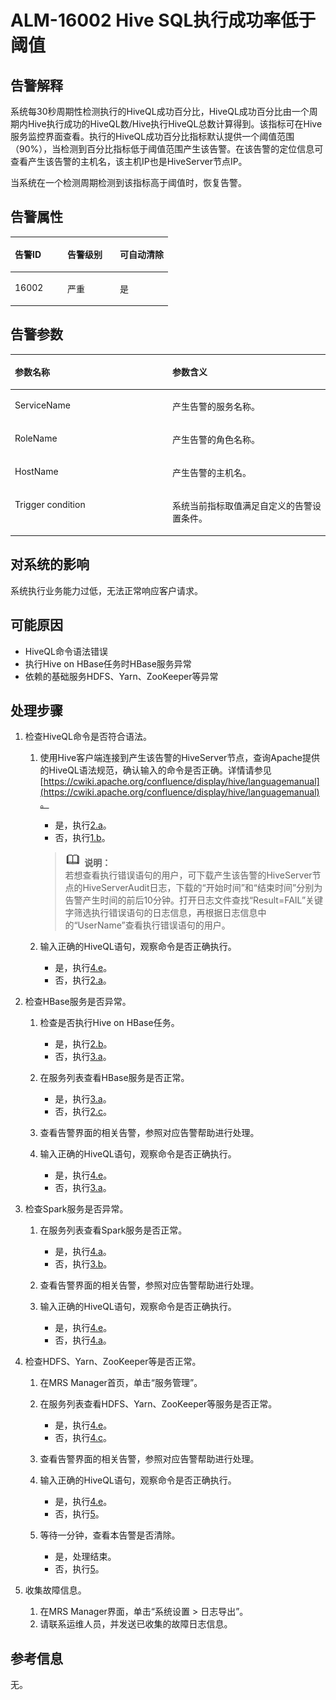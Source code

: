 # ALM-16002 Hive SQL执行成功率低于阈值<a name="ZH-CN_TOPIC_0174499360"></a>

## 告警解释<a name="zh-cn_topic_0093195060_zh-cn_topic_0035998734_section22593558"></a>

系统每30秒周期性检测执行的HiveQL成功百分比，HiveQL成功百分比由一个周期内Hive执行成功的HiveQL数/Hive执行HiveQL总数计算得到。该指标可在Hive服务监控界面查看。执行的HiveQL成功百分比指标默认提供一个阈值范围（90%），当检测到百分比指标低于阈值范围产生该告警。在该告警的定位信息可查看产生该告警的主机名，该主机IP也是HiveServer节点IP。

当系统在一个检测周期检测到该指标高于阈值时，恢复告警。

## 告警属性<a name="zh-cn_topic_0093195060_zh-cn_topic_0035998734_section2015430"></a>

<a name="zh-cn_topic_0093195060_zh-cn_topic_0035998734_table9994955"></a>
<table><thead align="left"><tr id="zh-cn_topic_0093195060_zh-cn_topic_0035998734_row62312200"><th class="cellrowborder" valign="top" width="33.33333333333333%" id="mcps1.1.4.1.1"><p id="zh-cn_topic_0093195060_zh-cn_topic_0035998734_p14123440"><a name="zh-cn_topic_0093195060_zh-cn_topic_0035998734_p14123440"></a><a name="zh-cn_topic_0093195060_zh-cn_topic_0035998734_p14123440"></a>告警ID</p>
</th>
<th class="cellrowborder" valign="top" width="33.33333333333333%" id="mcps1.1.4.1.2"><p id="zh-cn_topic_0093195060_zh-cn_topic_0035998734_p3148005"><a name="zh-cn_topic_0093195060_zh-cn_topic_0035998734_p3148005"></a><a name="zh-cn_topic_0093195060_zh-cn_topic_0035998734_p3148005"></a>告警级别</p>
</th>
<th class="cellrowborder" valign="top" width="33.33333333333333%" id="mcps1.1.4.1.3"><p id="zh-cn_topic_0093195060_zh-cn_topic_0035998734_p53661838"><a name="zh-cn_topic_0093195060_zh-cn_topic_0035998734_p53661838"></a><a name="zh-cn_topic_0093195060_zh-cn_topic_0035998734_p53661838"></a>可自动清除</p>
</th>
</tr>
</thead>
<tbody><tr id="zh-cn_topic_0093195060_zh-cn_topic_0035998734_row51641620"><td class="cellrowborder" valign="top" width="33.33333333333333%" headers="mcps1.1.4.1.1 "><p id="zh-cn_topic_0093195060_zh-cn_topic_0035998734_p22221662"><a name="zh-cn_topic_0093195060_zh-cn_topic_0035998734_p22221662"></a><a name="zh-cn_topic_0093195060_zh-cn_topic_0035998734_p22221662"></a>16002</p>
</td>
<td class="cellrowborder" valign="top" width="33.33333333333333%" headers="mcps1.1.4.1.2 "><p id="zh-cn_topic_0093195060_zh-cn_topic_0035998734_p55124180"><a name="zh-cn_topic_0093195060_zh-cn_topic_0035998734_p55124180"></a><a name="zh-cn_topic_0093195060_zh-cn_topic_0035998734_p55124180"></a>严重</p>
</td>
<td class="cellrowborder" valign="top" width="33.33333333333333%" headers="mcps1.1.4.1.3 "><p id="zh-cn_topic_0093195060_zh-cn_topic_0035998734_p35873632"><a name="zh-cn_topic_0093195060_zh-cn_topic_0035998734_p35873632"></a><a name="zh-cn_topic_0093195060_zh-cn_topic_0035998734_p35873632"></a>是</p>
</td>
</tr>
</tbody>
</table>

## 告警参数<a name="zh-cn_topic_0093195060_zh-cn_topic_0035998734_section18138873"></a>

<a name="zh-cn_topic_0093195060_zh-cn_topic_0035998734_table20083047"></a>
<table><thead align="left"><tr id="zh-cn_topic_0093195060_zh-cn_topic_0035998734_row3150961"><th class="cellrowborder" valign="top" width="50%" id="mcps1.1.3.1.1"><p id="zh-cn_topic_0093195060_zh-cn_topic_0035998734_p53901255"><a name="zh-cn_topic_0093195060_zh-cn_topic_0035998734_p53901255"></a><a name="zh-cn_topic_0093195060_zh-cn_topic_0035998734_p53901255"></a>参数名称</p>
</th>
<th class="cellrowborder" valign="top" width="50%" id="mcps1.1.3.1.2"><p id="zh-cn_topic_0093195060_zh-cn_topic_0035998734_p3925534"><a name="zh-cn_topic_0093195060_zh-cn_topic_0035998734_p3925534"></a><a name="zh-cn_topic_0093195060_zh-cn_topic_0035998734_p3925534"></a>参数含义</p>
</th>
</tr>
</thead>
<tbody><tr id="zh-cn_topic_0093195060_zh-cn_topic_0035998734_row49532829"><td class="cellrowborder" valign="top" width="50%" headers="mcps1.1.3.1.1 "><p id="zh-cn_topic_0093195060_zh-cn_topic_0035998734_p52736237"><a name="zh-cn_topic_0093195060_zh-cn_topic_0035998734_p52736237"></a><a name="zh-cn_topic_0093195060_zh-cn_topic_0035998734_p52736237"></a>ServiceName</p>
</td>
<td class="cellrowborder" valign="top" width="50%" headers="mcps1.1.3.1.2 "><p id="zh-cn_topic_0093195060_zh-cn_topic_0035998734_p43776822"><a name="zh-cn_topic_0093195060_zh-cn_topic_0035998734_p43776822"></a><a name="zh-cn_topic_0093195060_zh-cn_topic_0035998734_p43776822"></a>产生告警的服务名称。</p>
</td>
</tr>
<tr id="zh-cn_topic_0093195060_zh-cn_topic_0035998734_row58447079"><td class="cellrowborder" valign="top" width="50%" headers="mcps1.1.3.1.1 "><p id="zh-cn_topic_0093195060_zh-cn_topic_0035998734_p36592919"><a name="zh-cn_topic_0093195060_zh-cn_topic_0035998734_p36592919"></a><a name="zh-cn_topic_0093195060_zh-cn_topic_0035998734_p36592919"></a>RoleName</p>
</td>
<td class="cellrowborder" valign="top" width="50%" headers="mcps1.1.3.1.2 "><p id="zh-cn_topic_0093195060_zh-cn_topic_0035998734_p11236435"><a name="zh-cn_topic_0093195060_zh-cn_topic_0035998734_p11236435"></a><a name="zh-cn_topic_0093195060_zh-cn_topic_0035998734_p11236435"></a>产生告警的角色名称。</p>
</td>
</tr>
<tr id="zh-cn_topic_0093195060_zh-cn_topic_0035998734_row34019058"><td class="cellrowborder" valign="top" width="50%" headers="mcps1.1.3.1.1 "><p id="zh-cn_topic_0093195060_zh-cn_topic_0035998734_p4080300"><a name="zh-cn_topic_0093195060_zh-cn_topic_0035998734_p4080300"></a><a name="zh-cn_topic_0093195060_zh-cn_topic_0035998734_p4080300"></a>HostName</p>
</td>
<td class="cellrowborder" valign="top" width="50%" headers="mcps1.1.3.1.2 "><p id="zh-cn_topic_0093195060_zh-cn_topic_0035998734_p62068903"><a name="zh-cn_topic_0093195060_zh-cn_topic_0035998734_p62068903"></a><a name="zh-cn_topic_0093195060_zh-cn_topic_0035998734_p62068903"></a>产生告警的主机名。</p>
</td>
</tr>
<tr id="zh-cn_topic_0093195060_zh-cn_topic_0035998734_row21749220"><td class="cellrowborder" valign="top" width="50%" headers="mcps1.1.3.1.1 "><p id="zh-cn_topic_0093195060_zh-cn_topic_0035998734_p16856419"><a name="zh-cn_topic_0093195060_zh-cn_topic_0035998734_p16856419"></a><a name="zh-cn_topic_0093195060_zh-cn_topic_0035998734_p16856419"></a>Trigger condition</p>
</td>
<td class="cellrowborder" valign="top" width="50%" headers="mcps1.1.3.1.2 "><p id="zh-cn_topic_0093195060_zh-cn_topic_0035998734_p23192694"><a name="zh-cn_topic_0093195060_zh-cn_topic_0035998734_p23192694"></a><a name="zh-cn_topic_0093195060_zh-cn_topic_0035998734_p23192694"></a>系统当前指标取值满足自定义的告警设置条件。</p>
</td>
</tr>
</tbody>
</table>

## 对系统的影响<a name="zh-cn_topic_0093195060_zh-cn_topic_0035998734_section29032137"></a>

系统执行业务能力过低，无法正常响应客户请求。

## 可能原因<a name="zh-cn_topic_0093195060_zh-cn_topic_0035998734_section59962646"></a>

-   HiveQL命令语法错误
-   执行Hive on HBase任务时HBase服务异常
-   依赖的基础服务HDFS、Yarn、ZooKeeper等异常

## 处理步骤<a name="zh-cn_topic_0093195060_zh-cn_topic_0035998734_section2792905"></a>

1.  检查HiveQL命令是否符合语法。
    1.  使用Hive客户端连接到产生该告警的HiveServer节点，查询Apache提供的HiveQL语法规范，确认输入的命令是否正确。详情请参见[https://cwiki.apache.org/confluence/display/hive/languagemanual](https://cwiki.apache.org/confluence/display/hive/languagemanual)。

        -   是，执行[2.a](#zh-cn_topic_0093195060_zh-cn_topic_0035998734_step11)。
        -   否，执行[1.b](#zh-cn_topic_0093195060_zh-cn_topic_0035998734_aalm-16002_mmccppss_step2)。

        >![](public_sys-resources/icon-note.gif) **说明：**   
        >若想查看执行错误语句的用户，可下载产生该告警的HiveServer节点的HiveServerAudit日志，下载的“开始时间”和“结束时间”分别为告警产生时间的前后10分钟。打开日志文件查找“Result=FAIL”关键字筛选执行错误语句的日志信息，再根据日志信息中的“UserName”查看执行错误语句的用户。  

    2.  <a name="zh-cn_topic_0093195060_zh-cn_topic_0035998734_aalm-16002_mmccppss_step2"></a>输入正确的HiveQL语句，观察命令是否正确执行。
        -   是，执行[4.e](#zh-cn_topic_0093195060_zh-cn_topic_0035998734_step_6)。
        -   否，执行[2.a](#zh-cn_topic_0093195060_zh-cn_topic_0035998734_step11)。

2.  检查HBase服务是否异常。
    1.  <a name="zh-cn_topic_0093195060_zh-cn_topic_0035998734_step11"></a>检查是否执行Hive on HBase任务。
        -   是，执行[2.b](#zh-cn_topic_0093195060_zh-cn_topic_0035998734_aalm-16002_mmccppss_step12)。
        -   否，执行[3.a](ALM-16002-Hive-SQL执行成功率低于阈值-43.md#zh-cn_topic_0093195060_zh-cn_topic_0035998734_step22)。

    2.  <a name="zh-cn_topic_0093195060_zh-cn_topic_0035998734_aalm-16002_mmccppss_step12"></a>在服务列表查看HBase服务是否正常。
        -   是，执行[3.a](ALM-16002-Hive-SQL执行成功率低于阈值-43.md#zh-cn_topic_0093195060_zh-cn_topic_0035998734_step22)。
        -   否，执行[2.c](#zh-cn_topic_0093195060_zh-cn_topic_0035998734_aalm-16002_mmccppss_step_15)。

    3.  <a name="zh-cn_topic_0093195060_zh-cn_topic_0035998734_aalm-16002_mmccppss_step_15"></a>查看告警界面的相关告警，参照对应告警帮助进行处理。
    4.  输入正确的HiveQL语句，观察命令是否正确执行。
        -   是，执行[4.e](#zh-cn_topic_0093195060_zh-cn_topic_0035998734_step_6)。
        -   否，执行[3.a](ALM-16002-Hive-SQL执行成功率低于阈值-43.md#zh-cn_topic_0093195060_zh-cn_topic_0035998734_step22)。

3.  检查Spark服务是否异常。
    1.  在服务列表查看Spark服务是否正常。
        -   是，执行[4.a](#zh-cn_topic_0093195060_zh-cn_topic_0035998734_aalm-16002_mmccppss_step4)。
        -   否，执行[3.b](#zh-cn_topic_0093195060_zh-cn_topic_0035998734_step_25)。

    2.  <a name="zh-cn_topic_0093195060_zh-cn_topic_0035998734_step_25"></a>查看告警界面的相关告警，参照对应告警帮助进行处理。
    3.  输入正确的HiveQL语句，观察命令是否正确执行。
        -   是，执行[4.e](#zh-cn_topic_0093195060_zh-cn_topic_0035998734_step_6)。
        -   否，执行[4.a](#zh-cn_topic_0093195060_zh-cn_topic_0035998734_aalm-16002_mmccppss_step4)。

4.  检查HDFS、Yarn、ZooKeeper等是否正常。
    1.  <a name="zh-cn_topic_0093195060_zh-cn_topic_0035998734_aalm-16002_mmccppss_step4"></a>在MRS Manager首页，单击“服务管理”。
    2.  在服务列表查看HDFS、Yarn、ZooKeeper等服务是否正常。
        -   是，执行[4.e](#zh-cn_topic_0093195060_zh-cn_topic_0035998734_step_6)。
        -   否，执行[4.c](#zh-cn_topic_0093195060_zh-cn_topic_0035998734_aalm-16002_mmccppss_step_5)。

    3.  <a name="zh-cn_topic_0093195060_zh-cn_topic_0035998734_aalm-16002_mmccppss_step_5"></a>查看告警界面的相关告警，参照对应告警帮助进行处理。
    4.  输入正确的HiveQL语句，观察命令是否正确执行。
        -   是，执行[4.e](#zh-cn_topic_0093195060_zh-cn_topic_0035998734_step_6)。
        -   否，执行[5](#zh-cn_topic_0093195060_zh-cn_topic_0035998734_li728113115369)。

    5.  <a name="zh-cn_topic_0093195060_zh-cn_topic_0035998734_step_6"></a>等待一分钟，查看本告警是否清除。
        -   是，处理结束。
        -   否，执行[5](#zh-cn_topic_0093195060_zh-cn_topic_0035998734_li728113115369)。

5.  <a name="zh-cn_topic_0093195060_zh-cn_topic_0035998734_li728113115369"></a>收集故障信息。
    1.  在MRS Manager界面，单击“系统设置 \> 日志导出”。
    2.  请联系运维人员，并发送已收集的故障日志信息。


## 参考信息<a name="zh-cn_topic_0093195060_zh-cn_topic_0035998734_section25136147"></a>

无。

